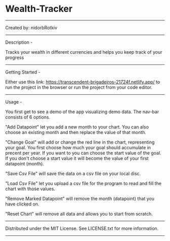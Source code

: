 # Wealth-Tracker

 ---------------------------------------------------------------------
 Created by: nidorbRotkiv

 ---------------------------------------------------------------------
 Description -

 Tracks your wealth in different currencies and helps you keep track of your progress

 ---------------------------------------------------------------------
 Getting Started -

 Either use this link: https://transcendent-brigadeiros-21724f.netlify.app/ to run the project in the browser or run the project from your code editor.

 ---------------------------------------------------------------------
 Usage -

 You first get to see a demo of the app visualizing demo data.
 The nav-bar consists of 6 options.

 "Add Datapoint" let you add a new month to your chart. You can also choose an existing month and then replace the value of that month.

 "Change Goal" will add or change the red line in the chart, representing your goal. You first choose how much your goal should accumulate in precent per year. If you want to you can choose the start value of the goal. If you don't choose a start value it will become the value of your first datapoint (month).

 "Save Csv File" will save the data on a csv file on your local disc.

 "Load Csv File" let you upload a csv file for the program to read and fill the chart with those values.

 "Remove Marked Datapoint" will remove the month (datapoint) that you have clicked on.

 "Reset Chart" will remove all data and allows you to start from scratch.

 ---------------------------------------------------------------------
 Distributed under the MIT License. See LICENSE.txt for more information.

 ---------------------------------------------------------------------



 
